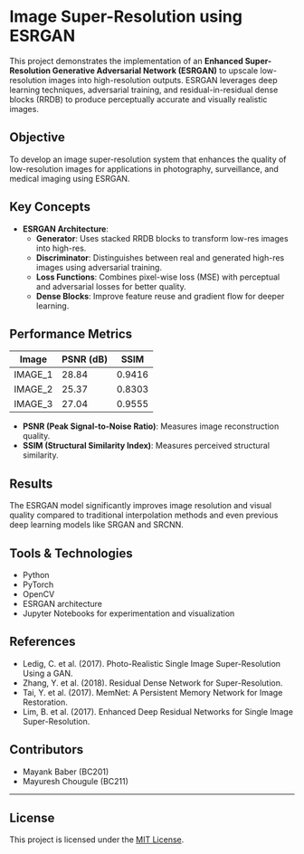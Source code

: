# Image Super-Resolution using ESRGAN

This project demonstrates the implementation of an **Enhanced Super-Resolution Generative Adversarial Network (ESRGAN)** to upscale low-resolution images into high-resolution outputs. ESRGAN leverages deep learning techniques, adversarial training, and residual-in-residual dense blocks (RRDB) to produce perceptually accurate and visually realistic images.

## Objective

To develop an image super-resolution system that enhances the quality of low-resolution images for applications in photography, surveillance, and medical imaging using ESRGAN.

## Key Concepts

- **ESRGAN Architecture**:
  - **Generator**: Uses stacked RRDB blocks to transform low-res images into high-res.
  - **Discriminator**: Distinguishes between real and generated high-res images using adversarial training.
  - **Loss Functions**: Combines pixel-wise loss (MSE) with perceptual and adversarial losses for better quality.
  - **Dense Blocks**: Improve feature reuse and gradient flow for deeper learning.

## Performance Metrics

| Image     | PSNR (dB) | SSIM   |
|-----------|-----------|--------|
| IMAGE_1   | 28.84     | 0.9416 |
| IMAGE_2   | 25.37     | 0.8303 |
| IMAGE_3   | 27.04     | 0.9555 |

- **PSNR (Peak Signal-to-Noise Ratio)**: Measures image reconstruction quality.
- **SSIM (Structural Similarity Index)**: Measures perceived structural similarity.

## Results

The ESRGAN model significantly improves image resolution and visual quality compared to traditional interpolation methods and even previous deep learning models like SRGAN and SRCNN.

## Tools & Technologies

- Python
- PyTorch
- OpenCV
- ESRGAN architecture
- Jupyter Notebooks for experimentation and visualization

## References

- Ledig, C. et al. (2017). Photo-Realistic Single Image Super-Resolution Using a GAN.
- Zhang, Y. et al. (2018). Residual Dense Network for Super-Resolution.
- Tai, Y. et al. (2017). MemNet: A Persistent Memory Network for Image Restoration.
- Lim, B. et al. (2017). Enhanced Deep Residual Networks for Single Image Super-Resolution.

## Contributors

- Mayank Baber (BC201)
- Mayuresh Chougule (BC211)
---

## License

This project is licensed under the [MIT License](LICENSE).
